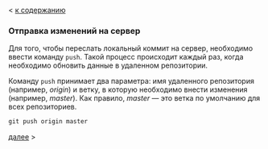 < [к содержанию](./readme.md)
### Отправка изменений на сервер

Для того, чтобы переслать локальный коммит на сервер, необходимо ввести команду `push`. Такой процесс происходит каждый раз, когда необходимо обновить данные в удаленном репозитории.

Команду `push` принимает два параметра: имя удаленного репозитория (например, *origin*) и ветку, в которую необходимо внести изменения (например, *master*). Как правило, *master* — это ветка по умолчанию для всех репозиториев.

```javascript
git push origin master
```

[далее](./pull.md) >
